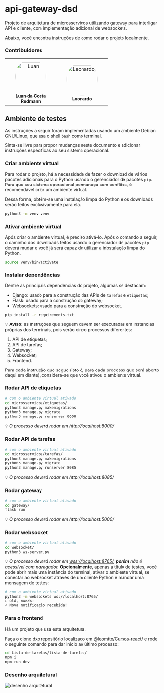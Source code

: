 # api-gateway-dsd

Projeto de arquitetura de microsserviços utilizando gateway para interligar API e cliente, com implementação adicional de websockets.

Abaixo, você encontra instruções de como rodar o projeto localmente.

### Contribuidores

<table>
<tr>
    <td align="center" style="word-wrap: break-word; width: 150.0; height: 150.0">
        <a href=https://github.com/cannudo>
            <img src=https://avatars.githubusercontent.com/u/24627793?v=4 width="100;"  style="border-radius:50%;align-items:center;justify-content:center;overflow:hidden;padding-top:10px" alt=Luan da Costa Redmann/>
            <br />
            <sub style="font-size:14px"><b>Luan da Costa Redmann</b></sub>
        </a>
    </td>
        <td align="center" style="word-wrap: break-word; width: 150.0; height: 150.0">
        <a href=https://github.com/leomttx>
            <img src=https://avatars.githubusercontent.com/u/115085347?v=4 width="100;"  style="border-radius:50%;align-items:center;justify-content:center;overflow:hidden;padding-top:10px" alt=Leonardo/>
            <br />
            <sub style="font-size:14px"><b>Leonardo</b></sub>
        </a>
    </td>
</tr>
</table>

## Ambiente de testes

As instruções a seguir foram implementadas usando um ambiente Debian GNU/Linux, que usa o shell `bash` como terminal.

Sinta-se livre para propor mudanças neste documento e adicionar instruções específicas ao seu sistema operacional.

### Criar ambiente virtual

Para rodar o projeto, há a necessidade de fazer o download de vários pacotes adicionais para o Python usando o gerenciador de pacotes `pip`. Para que seu sistema operacional permaneça sem conflitos, é recomendável criar um ambiente virtual.

Dessa forma, obtém-se uma instalação limpa do Python e os downloads serão feitos exclusivamente para ela.

```bash
python3 -m venv venv
```

### Ativar ambiente virtual

Após criar o ambiente virtual, é preciso ativá-lo. Após o comando a seguir, o caminho dos downloads feitos usando o gerenciador de pacotes `pip` deverá mudar e você já será capaz de utilizar a inbstalação limpa do Python.

```bash
source venv/bin/activate
```

### Instalar dependências

Dentre as principais dependências do projeto, algumas se destacam:

- Django: usado para a construção das APIs de `tarefas` e `etiquetas`;
- Flask: usado para a construção do gateway;
- Websockets: usado para a construção do websocket.

```bash
pip install -r requirements.txt
```

💡 **Aviso:** as instruções que seguem devem ser executadas em instâncias próprias dos terminais, pois serão cinco processos diferentes:

1. API de etiquetas;
1. API de tarefas;
1. Gateway;
1. Websocket;
1. Frontend.

Para cada instrução que segue (isto é, para cada processo que será aberto daqui em diante), considera-se que você ativou o ambiente virtual.

### Rodar API de etiquetas


```bash
# com o ambiente virtual ativado
cd microsservicos/etiquetas/
python3 manage.py makemigrations
python3 manage.py migrate
python3 manage.py runserver 8000
```

💡 *O processo deverá rodar em http://localhost:8000/*

### Rodar API de tarefas


```bash
# com o ambiente virtual ativado
cd microsservicos/tarefas/
python3 manage.py makemigrations
python3 manage.py migrate
python3 manage.py runserver 8085
```

💡 *O processo deverá rodar em http://localhost:8085/*

### Rodar gateway


```bash
# com o ambiente virtual ativado
cd gateway/
flask run
```

💡 *O processo deverá rodar em http://localhost:5000/*


### Rodar websocket


```bash
# com o ambiente virtual ativado
cd websocket/
python3 ws-server.py
```

💡 *O processo deverá rodar em [wss://localhost:8765/](wss://localhost:8765/), **porém** não é acessível com navegador.* 
**Opcionalmente**, apenas a título de testes, você pode abrir mais uma instância do terminal, ativar o ambiente virtual, se conectar ao websocket através de um cliente Python e mandar uma mensagem de testes:

```bash
# com o ambiente virtual ativado
python3 -m websockets ws://localhost:8765/
> Olá, mundo!
< Nova notificação recebida!
```

### Para o frontend

Há um projeto que usa esta arquitetura.

Faça o clone dxo repositório localizado em [@leomttx/Cursos-react/](https://github.com/leomttx/Cursos-react) e rode o seguinte comando para dar início ao último processo:

```bash
cd Lista-de-tarefas/lista-de-tarefas/
npm i
npm run dev
```

### Desenho arquitetural
![desenho arquitetural](https://github.com/user-attachments/assets/920ffb32-3102-4c26-9727-823f92a2202a)


